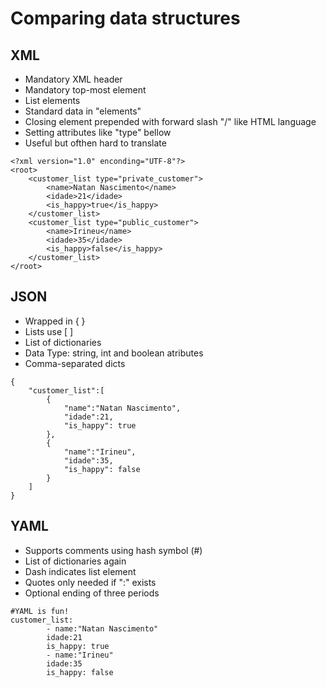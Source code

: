 # Comparing data structures

## XML
- Mandatory XML header
- Mandatory top-most element
- List elements
- Standard data in "elements"
- Closing element prepended with forward slash "/" like HTML language
- Setting attributes like "type" bellow
- Useful but ofthen hard to translate
```
<?xml version="1.0" enconding="UTF-8"?>
<root>
    <customer_list type="private_customer">
        <name>Natan Nascimento</name>
        <idade>21</idade>
        <is_happy>true</is_happy>
    </customer_list>
    <customer_list type="public_customer">
        <name>Irineu</name>
        <idade>35</idade>
        <is_happy>false</is_happy>
    </customer_list>
</root>
```

## JSON
- Wrapped in { }
- Lists use [ ]
- List of dictionaries
- Data Type: string, int and boolean atributes
- Comma-separated dicts
```
{
    "customer_list":[
        {
            "name":"Natan Nascimento",
            "idade":21,
            "is_happy": true
        },
        {
            "name":"Irineu",
            "idade":35,
            "is_happy": false
        }
    ]
}
```

## YAML
- Supports comments using hash symbol (#)
- List of dictionaries again
- Dash indicates list element
- Quotes only needed if ":" exists
- Optional ending of three periods
```
#YAML is fun!
customer_list:
        - name:"Natan Nascimento"
        idade:21
        is_happy: true
        - name:"Irineu"
        idade:35
        is_happy: false
```